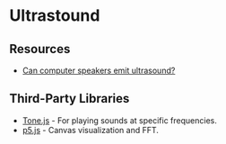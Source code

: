 # Ultrastound


## Resources
* [Can computer speakers emit ultrasound?](https://electronics.stackexchange.com/questions/156197/can-computer-speakers-emit-ultrasound)

## Third-Party Libraries
* [Tone.js](https://github.com/Tonejs/Tone.js) - For playing sounds at specific frequencies.
* [p5.js](https://p5js.org) - Canvas visualization and FFT.
